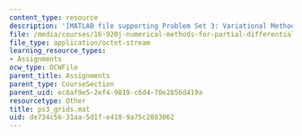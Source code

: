```yaml
---
content_type: resource
description: '[MATLAB file supporting Problem Set 3: Variational Methods]'
file: /media/courses/16-920j-numerical-methods-for-partial-differential-equations-sma-5212-spring-2003/de734c5631aa5d1fe4189a75c2883062_ps3_grids.mat
file_type: application/octet-stream
learning_resource_types:
- Assignments
ocw_type: OCWFile
parent_title: Assignments
parent_type: CourseSection
parent_uid: ec0af9e5-2ef4-9819-c6d4-70e2856d419a
resourcetype: Other
title: ps3_grids.mat
uid: de734c56-31aa-5d1f-e418-9a75c2883062
---
```

